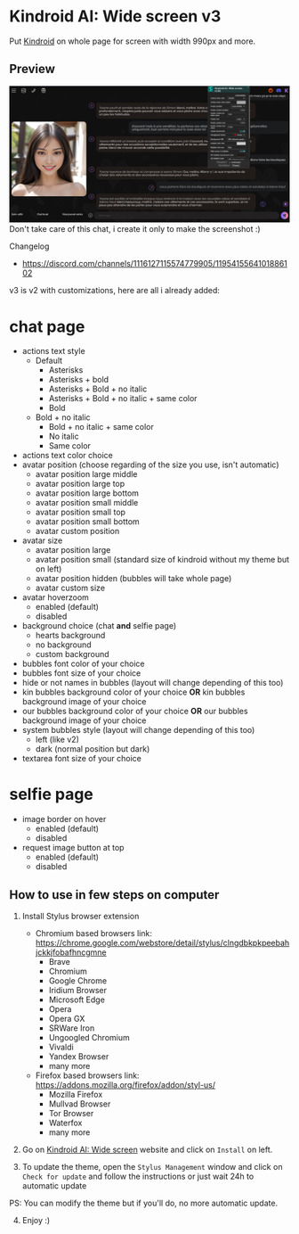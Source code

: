 # Kindroid AI: Wide screen v3
Put [Kindroid](https://kindroid.ai/) on whole page for screen with width 990px and more.

## Preview
![Preview](https://raw.githubusercontent.com/breatfr/kindroid/main/preview%20v3.xx.jpg)
Don't take care of this chat, i create it only to make the screenshot :)

Changelog
- https://discord.com/channels/1116127115574779905/1195415564101886102

v3 is v2 with customizations, here are all i already added:
# chat page
- actions text style
	- Default
    	- Asterisks
    	- Asterisks + bold
    	- Asterisks + Bold + no italic
    	- Asterisks + Bold + no italic + same color
    	- Bold
   	- Bold + no italic
    	- Bold + no italic + same color
    	- No italic
    	- Same color
- actions text color choice
- avatar position (choose regarding of the size you use, isn't automatic)
	- avatar position large middle
	- avatar position large top
	- avatar position large bottom
	- avatar position small middle
	- avatar position small top
	- avatar position small bottom
	- avatar custom position
- avatar size
	- avatar position large
	- avatar position small (standard size of kindroid without my theme but on left)
	- avatar position hidden (bubbles will take whole page)
	- avatar custom size
- avatar hoverzoom
	- enabled (default)
	- disabled
- background choice (chat **and** selfie page)
	- hearts background
	- no background
	- custom background
- bubbles font color of your choice
- bubbles font size of your choice
- hide or not names in bubbles (layout will change depending of this too)
- kin bubbles background color of your choice **OR** kin bubbles background image of your choice
- our bubbles background color of your choice **OR** our bubbles background image of your choice
- system bubbles style (layout will change depending of this too)
	- left (like v2)
	- dark	(normal position but dark)
- textarea font size of your choice
# selfie page
- image border on hover
	- enabled (default)
	- disabled
- request image button at top
	- enabled (default)
	- disabled

## How to use in few steps on computer
1. Install Stylus browser extension
    - Chromium based browsers link: https://chrome.google.com/webstore/detail/stylus/clngdbkpkpeebahjckkjfobafhncgmne
        - Brave
        - Chromium
        - Google Chrome
        - Iridium Browser
        - Microsoft Edge
        - Opera
        - Opera GX
        - SRWare Iron
        - Ungoogled Chromium
        - Vivaldi
        - Yandex Browser
        - many more
    - Firefox based browsers link: https://addons.mozilla.org/firefox/addon/styl-us/
        - Mozilla Firefox
        - Mullvad Browser
        - Tor Browser
        - Waterfox
        - many more

2. Go on [Kindroid AI: Wide screen](https://github.com/breatfr/kindroid/raw/main/kindroid.ai_wide_screen_v3.xx.user.css) website and click on `Install` on left.

3. To update the theme, open the `Stylus Management` window and click on `Check for update` and follow the instructions or just wait 24h to automatic update

PS: You can modify the theme but if you'll do, no more automatic update.

4. Enjoy :)
